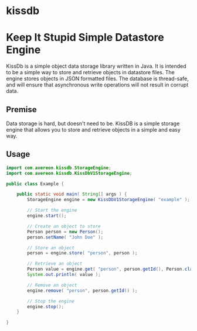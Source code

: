 # kissdb

# Keep It Stupid Simple Datastore Engine

KissDb is a simple object data storage library written in Java. It is intended 
to be a simple way to store and retrieve objects in datastore files. The engine
stores objects in JSON formatted files. The database is thread-safe, and will 
ensure that asynchronous write operations will not result in corrupt data.

## Premise

Data storage is hard, but doesn't need to be. KissDB is a simple storage engine
that allows you to store and retrieve objects in a simple and easy way.

## Usage

```java
import com.avereon.kissdb.StorageEngine;
import com.avereon.kissdb.KissDbV1StorageEngine;

public class Example {

	public static void main( String[] args ) {
		StorageEngine engine = new KissDbV1StorageEngine( "example" );

		// Start the engine		
		engine.start();

		// Create an object to store
		Person person = new Person();
		person.setName( "John Doe" );

		// Store an object
		person = engine.store( "person", person );

		// Retrieve an object
		Person value = engine.get( "person", person.getId(), Person.class );
		System.out.println( value );

		// Remove an object
		engine.remove( "person", person.getId() );

		// Stop the engine
		engine.stop();
	}

}

```
